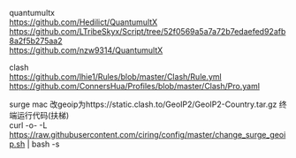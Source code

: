 quantumultx  
https://github.com/Hedilict/QuantumultX  
https://github.com/LTribeSkyx/Script/tree/52f0569a5a7a72b7edaefed92afb8a2f5b275aa2  
https://github.com/nzw9314/QuantumultX  

clash  
https://github.com/lhie1/Rules/blob/master/Clash/Rule.yml
https://github.com/ConnersHua/Profiles/blob/master/Clash/Pro.yaml

surge mac 改geoip为https://static.clash.to/GeoIP2/GeoIP2-Country.tar.gz
终端运行代码(扶梯)  
curl -o- -L https://raw.githubusercontent.com/ciring/config/master/change_surge_geoip.sh | bash -s
